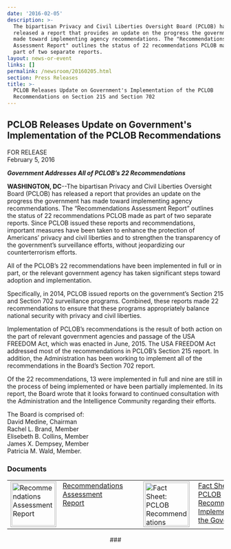 ```yaml
---
date: '2016-02-05'
description: >-
  The bipartisan Privacy and Civil Liberties Oversight Board (PCLOB) has
  released a report that provides an update on the progress the government has
  made toward implementing agency recommendations. The "Recommendations
  Assessment Report" outlines the status of 22 recommendations PCLOB made as
  part of two separate reports.
layout: news-or-event
links: []
permalink: /newsroom/20160205.html
section: Press Releases
title: >-
  PCLOB Releases Update on Government's Implementation of the PCLOB
  Recommendations on Section 215 and Section 702
---
```

## PCLOB Releases Update on Government's Implementation of the PCLOB Recommendations

FOR RELEASE  
February 5, 2016

**_Government Addresses All of PCLOB’s 22 Recommendations_**

**WASHINGTON, DC**--The bipartisan Privacy and Civil Liberties Oversight Board (PCLOB) has released a report that provides an update on the progress the government has made toward implementing agency recommendations. The “Recommendations Assessment Report” outlines the status of 22 recommendations PCLOB made as part of two separate reports. Since PCLOB issued these reports and recommendations, important measures have been taken to enhance the protection of Americans’ privacy and civil liberties and to strengthen the transparency of the government’s surveillance efforts, without jeopardizing our counterterrorism efforts.

All of the PCLOB’s 22 recommendations have been implemented in full or in part, or the relevant government agency has taken significant steps toward adoption and implementation.

Specifically, in 2014, PCLOB issued reports on the government’s Section 215 and Section 702 surveillance programs. Combined, these reports made 22 recommendations to ensure that these programs appropriately balance national security with privacy and civil liberties.

Implementation of PCLOB’s recommendations is the result of both action on the part of relevant government agencies and passage of the USA FREEDOM Act, which was enacted in June, 2015\. The USA FREEDOM Act addressed most of the recommendations in PCLOB’s Section 215 report. In addition, the Administration has been working to implement all of the recommendations in the Board’s Section 702 report.

Of the 22 recommendations, 13 were implemented in full and nine are still in the process of being implemented or have been partially implemented. In its report, the Board wrote that it looks forward to continued consultation with the Administration and the Intelligence Community regarding their efforts.

The Board is comprised of:  
David Medine, Chairman  
Rachel L. Brand, Member  
Elisebeth B. Collins, Member  
James X. Dempsey, Member  
Patricia M. Wald, Member.  

### Documents

<table>

<tbody>

<tr>

<td><a href="{{site.baseurl}}/library/Recommendations_Assessment_Report_20160205.pdf"><img style="width: 100px; padding: 2px; margin-right: 4px; border:  1px solid #AAA;" src="{{site.baseurl}}/assets/img/coversheets/recommendations-assessment-report-20160205.png" alt="Recommendations Assessment Report"></a></td>

<td style="width: 150px; text-align: left; vertical-align: top; padding-left: 3px; top; padding-right:  40px;"><a href="{{site.baseurl}}/library/Recommendations_Assessment_Report_20160205.pdf">Recommendations Assessment Report</a></td>

<td><a href="{{site.baseurl}}/library/Recommendations_Assessment_FactSheet_20160205.pdf"><img style="width: 100px; padding: 2px; margin-right: 4px; padding-left: 3px; border:  1px solid #AAA;" src="{{site.baseurl}}/assets/img/coversheets/recommendations-assessment-factsheet-20160205.png" alt="Fact Sheet: PCLOB Recommendations Implemented by the Government"></a></td>

<td style="width: 150px; text-align: left; vertical-align: top;"><a href="{{site.baseurl}}/library/Recommendations_Assessment_FactSheet_20160205.pdf">Fact Sheet: PCLOB Recommendations Implemented by the Government</a></td>

</tr>

</tbody>

</table>

<center>###</center>

